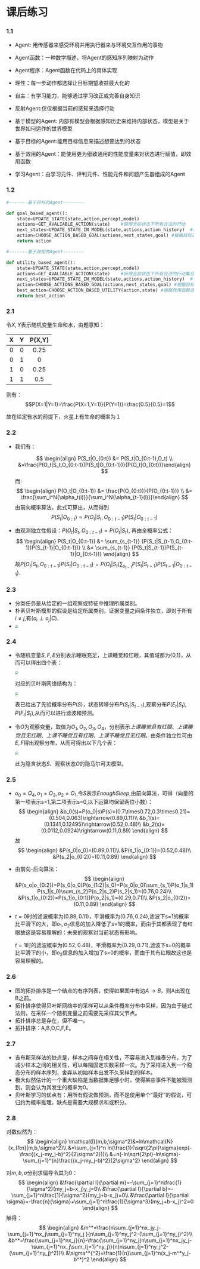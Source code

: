# 课后练习

### 1.1

+ Agent: 用传感器来感受环境并用执行器来与环境交互作用的事物
+ Agent函数：一种数学描述，将Agent的感知序列映射为动作
+ Agent程序：Agent函数在代码上的具体实现
+ 理性：每一步动作都选择让目标期望收益最大化的
+ 自主：有学习能力，能够通过学习改正或完善自身知识
+ 反射Agent:仅仅根据当前的感知来选择行动
+ 基于模型的Agent: 内部有模型会根据感知历史来维持内部状态，模型是关于世界如何运作的世界模型
+ 基于目标的Agent:能用目标信息来描述想要达到的状态

+ 基于效用的Agent：能使用更为细致通用的性能度量来对状态进行赋值，即效用函数
+ 学习Agent：由学习元件、评判元件、性能元件和问题产生器组成的Agent

### 1.2

```python
#-------基于目标的Agent--------

def goal_based_agent():
    state=UPDATE_STATE(state,action,percept,model)
    actions=GET_AVALIABLE_ACTION(state)    #获得当前状态下所有合法的行动
    next_states=UPDATE_STATE_IN_MODEL(state,actions,action_history)  #在model中采取行动得到下一个状态列表
    action=CHOOSE_ACTION_BASED_GOAL(actions,next_states,goal) #根据目标选择最优动作
    return action

#-------基于效用的Agent--------

def utility_based_agent():
    state=UPDATE_STATE(state,action,percept,model)
    actions=GET_AVALIABLE_ACTION(state)    #获得当前状态下所有合法的行动集合
    next_states=UPDATE_STATE_IN_MODEL(state,actions,action_history)  #在model中采取行动得到下一个状态集合
    action=CHOOSE_ACTIONS_BASED_GOAL(actions,next_states,goal) #根据目标选择最优动作集合
    best_action=CHOOSE_ACTION_BASED_UTILITY(action,state) #根据效用函数选择最优动作
    return best_action

```

### 2.1

令$X,Y$表示随机变量生命和水，由题意知：

|  X   |  Y   | P(X,Y) |
| :--: | :--: | :----: |
|  0   |  0   |  0.25  |
|  0   |  1   |   0    |
|  1   |  0   |  0.25  |
|  1   |  1   |  0.5   |

则有：$$P(X=1|Y=1)=\frac{P(X=1,Y=1)}{P(Y=1)}=\frac{0.5}{0.5}=1$$

故在给定有水的前提下，火星上有生命的概率为１

### 2.2

+ 我们有：

  $$
  \begin{align} P(S_t|O_{0:t}) &= P(S_t|O_{0:t-1},O_t) \\ &=\frac{P(O_t|S_t,O_{0:t-1})P(S_t|O_{0:t-1})}{P(O_t|O_{0:t})}\end{align}
  $$
  而:
  $$
  \begin{align} P(O_t|O_{0:t-1}) &= \frac{P(O_{0:t})}{P(O_{0:t-1})} \\ &= \frac{\sum_i^N{\alpha_t(i)}}{\sum_i^N{\alpha_{t-1}(i)}}\end{align}
  $$
  由前向概率算法，此式可算出，从而得到
  $$
  P(S_t|O_{0:t})\varpropto P(O_t|S_t,O_{0:t-1})P(S_t|O_{0:t-1})
  $$



+ 由观测独立性假设：$P(O_t|S_t,O_{0:t-1})=P(O_t|S_t)$,
  再由全概率公式：
  $$
  \begin{align} P(S_t|O_{0:t-1}) &= \sum_{s_{t-1}} {P(S_t|S_{t-1},O_{0:t-1})P(S_{t-1}|O_{0:t-1})} \\ &= \sum_{s_{t-1}} {P(S_t|S_{t-1})P(S_{t-1}|O_{0:t-1})} \end{align}
  $$
  故$P(O_t|S_t,O_{0:t-1})P(S_t|O_{0:t-1})=P(O_t|S_t)\sum_{s_{t-1}} {P(S_t|S_{t-1})P(S_{t-1}|O_{0:t-1})}$.
  
  

### 2.3

+ 分类任务是从给定的一组观察或特征中推理所属类别。
+ 朴素贝叶斯模型的假设是给定所属类别，证据变量之间条件独立，即对于所有$i\ne j$,有$(o_i\perp o_j|C)$.
+ <img src="pic\2-4-3.jpg" style="zoom:50%;" />

### 2.4

+ 令随机变量$S,F,E$分别表示睡眠充足，上课睡觉和红眼，其值域都为{0,1}，从而可以得出四个表：

  <img src="pic\2-4-4.jpg" style="zoom: 50%;" />

  对应的贝叶斯网络结构为：

  <img src="pic\2-4-1.jpg" style="zoom:50%;" />

  表已给出了先验概率分布$P(S)$，状态转移分布$P(S_t|S_{t-1})$,观察分布$P(E_t|S_t),P(F_t|S_t)$,从而可以进行滤波和预测。

+ 令$O$为观察变量，取值为${O_1,O_2,O_3,O_4}$，分别表示*上课睡觉且有红眼*、*上课睡觉且无红眼*、*上课不睡觉且有红眼*、*上课不睡觉且无红眼*。由条件独立性可由$E,F$得出观察分布，从而可得出以下几个表：

  <img src="pic\2-4-2.jpg" style="zoom: 50%;" />

  此为隐含状态$S$、观察状态$O$的隐马尔可夫模型。



### 2.5

+ $o_0=O_4,o_1=O_3,o_2=O_1$,令$S$表示$EnoughSleep$,由前向算法，可得（向量的第一项表示s=1,第二项表示s=0,以下运算均保留两位小数）：
  $$
  \begin{align}
  &b_0(s)=P(o_0|s)P(s)=(0.7\times0.72,0.3\times0.21)=(0.504,0.063)\rightarrow(0.89,0.11)\\
  &b_1(s)=(0.1341,0.12495)\rightarrow(0.52,0.48)\\
  &b_2(s)=(0.0112,0.0924)\rightarrow(0.11,0.89)
  \end{align}
  $$
  故
  $$
  \begin{align}
  &P(s_0|o_0)=(0.89,0.11)\\
  &P(s_1|o_{0:1})=(0.52,0.48)\\
  &P(s_2|o_{0:2})=(0.11,0.89)
  \end{align}
  $$
  
+ 由前向-后向算法：
  $$
  \begin{align}
  &P(s_o|o_{0:2})=P(s_0|o_0)P(o_{1:2}|s_0)=P(s_0|o_0)\sum_{s_1}P(o_1|s_1)P(s_1|s_0)\sum_{s_2}P(o_2|s_2)P(s_2|s_1)=(0.76,0.24)\\
  &P(s_1|o_{0:2})=P(s_1|o_{0:1})P(o_2|s_1)=(0.29,0.71)\\
&P(s_2|o_{0:2})=(0.11,0.89)
  \end{align}
  $$
  
+ $t=0$时的滤波概率为$(0.89,0.11)$，平滑概率为$(0.76,0.24)$,滤波下s=1的概率比平滑下的大，即$o_1,o_2$信息的加入降低了s=1的概率，而由于其都表现了有红眼故这是容易理解的：未来的观察对当前状态有影响。

  $t=1$时的滤波概率为$(0.52,0.48)$，平滑概率为$(0.29,0.71)$,滤波下s=0的概率比平滑下的小，即$o_2$信息的加入增加了s=0的概率，而由于其有红眼故这也是容易理解的。



### 2.6

+ 图的拓扑排序是一个结点的有序列表，使得如果图中有边$A\rightarrow B$，则A出现在B之前。
+ 拓扑排序使得贝叶斯网络中的采样可以从条件概率分布中采样，因为由于链式法则，在采样一个随机变量之前需要先采样其父节点。
+ 拓扑排序总是存在，但不唯一。
+ 拓扑排序：A,B,D,C,F,E。



### 2.7

+ 吉布斯采样法的缺点是，样本之间存在相关性，不容易进入到维泰分布。为了减少样本之间的相关性，可以每隔固定次数采样一次。为了采样进入到一个稳态分布的样本序列，舍弃从初始样本出发不久采样到的样本。
+ 极大似然估计的一个重大缺陷是当数据集足够小时，使得某些事件不能被观测到，则会认为其发生的概率为0。
+ 贝叶斯学习的优点有：用所有假说做预测，而不是使用单个“最好”的假说，可归约为概率推理，缺点是需要大规模求和或积分。



### 2.8

对数似然为：
$$
\begin{align}
\mathcal{l}(m,b,\sigma^2)&=ln\mathcal{N}(x_{1:n}|m,b,\sigma^2)\\
&=\sum_{j=1}^n ln(\frac{1}{\sqrt{2\pi}\sigma}exp(-\frac{(x_j-my_j-b)^2}{2\sigma^2}))\\
&=n(-ln\sqrt{2\pi}-ln\sigma)-\sum_{j=1}^{n}\frac{(x_j-my_j-b)^2}{2\sigma^2}
\end{align}
$$

对$m,b,\sigma$分别求偏导令其为0：
$$
\begin{align}
&\frac{\partial l}{\partial m}=-\sum_{j=1}^n\frac{1}{\sigma^2}(my_j+b-x_j)y_j=0\\
&\frac{\partial l}{\partial b}=-\sum_{j=1}^n\frac{1}{\sigma^2}(my_j+b-x_j)=0\\
&\frac{\partial l}{\partial \sigma}=-\frac{n}{\sigma}+\sum_{j=1}^n\frac{1}{\sigma^3}(my_j+b-x_j)^2=0
\end{align}
$$
解得：
$$
\begin{align}
&m^*=\frac{n\sum_{j=1}^nx_jy_j-\sum_{j=1}^nx_j\sum_{j=1}^ny_j }{n\sum_{j=1}^ny_j^2-(\sum_{j=1}^ny_j)^2}\\
&b^*=\frac{\sum_{j=1}^nx_j}{n}-\frac{\sum_{j=1}^ny_j(n\sum_{j=1}^nx_jy_j-\sum_{j=1}^nx_j\sum_{j=1}^ny_j)}{n(n\sum_{j=1}^ny_j^2-(\sum_{j=1}^ny_j)^2)}\\
&\sigma^*{^2}=\frac{1}{n}\sum_{j=1}^n(x_j-m^*y_j-b^*)^2
\end{align}
$$
